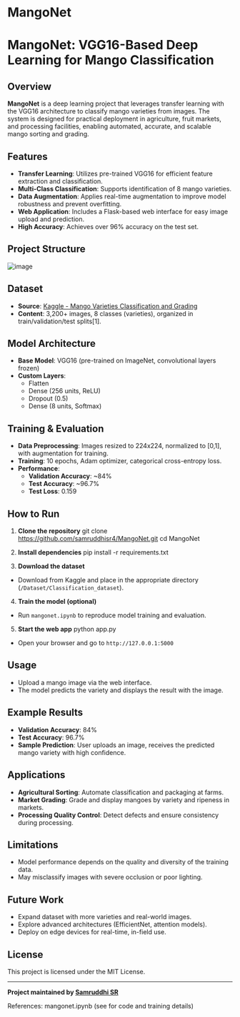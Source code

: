 # MangoNet
# MangoNet: VGG16-Based Deep Learning for Mango Classification

## Overview

**MangoNet** is a deep learning project that leverages transfer learning with the VGG16 architecture to classify mango varieties from images. The system is designed for practical deployment in agriculture, fruit markets, and processing facilities, enabling automated, accurate, and scalable mango sorting and grading.

## Features

- **Transfer Learning**: Utilizes pre-trained VGG16 for efficient feature extraction and classification.
- **Multi-Class Classification**: Supports identification of 8 mango varieties.
- **Data Augmentation**: Applies real-time augmentation to improve model robustness and prevent overfitting.
- **Web Application**: Includes a Flask-based web interface for easy image upload and prediction.
- **High Accuracy**: Achieves over 96% accuracy on the test set.

## Project Structure
![image](https://github.com/user-attachments/assets/73dabf67-20be-47f7-b8c5-2be71961a9f6)


## Dataset

- **Source**: [Kaggle - Mango Varieties Classification and Grading](https://www.kaggle.com/datasets/saurabhshahane/mango-varieties-classification)
- **Content**: 3,200+ images, 8 classes (varieties), organized in train/validation/test splits[1].

## Model Architecture

- **Base Model**: VGG16 (pre-trained on ImageNet, convolutional layers frozen)
- **Custom Layers**:
  - Flatten
  - Dense (256 units, ReLU)
  - Dropout (0.5)
  - Dense (8 units, Softmax)

## Training & Evaluation

- **Data Preprocessing**: Images resized to 224x224, normalized to [0,1], with augmentation for training.
- **Training**: 10 epochs, Adam optimizer, categorical cross-entropy loss.
- **Performance**:
  - **Validation Accuracy**: ~84%
  - **Test Accuracy**: ~96.7%
  - **Test Loss**: 0.159

## How to Run

1. **Clone the repository**
git clone https://github.com/samruddhisr4/MangoNet.git
cd MangoNet

2. **Install dependencies**
pip install -r requirements.txt

3. **Download the dataset**
- Download from Kaggle and place in the appropriate directory (`/Dataset/Classification_dataset`).

4. **Train the model (optional)**
- Run `mangonet.ipynb` to reproduce model training and evaluation.

5. **Start the web app**
python app.py
- Open your browser and go to `http://127.0.0.1:5000`

## Usage

- Upload a mango image via the web interface.
- The model predicts the variety and displays the result with the image.

## Example Results

- **Validation Accuracy**: 84%
- **Test Accuracy**: 96.7%
- **Sample Prediction**: User uploads an image, receives the predicted mango variety with high confidence.

## Applications

- **Agricultural Sorting**: Automate classification and packaging at farms.
- **Market Grading**: Grade and display mangoes by variety and ripeness in markets.
- **Processing Quality Control**: Detect defects and ensure consistency during processing.

## Limitations

- Model performance depends on the quality and diversity of the training data.
- May misclassify images with severe occlusion or poor lighting.

## Future Work

- Expand dataset with more varieties and real-world images.
- Explore advanced architectures (EfficientNet, attention models).
- Deploy on edge devices for real-time, in-field use.

## License

This project is licensed under the MIT License.

---

**Project maintained by [Samruddhi SR](https://github.com/samruddhisr4/MangoNet)**

References:
mangonet.ipynb (see for code and training details)
